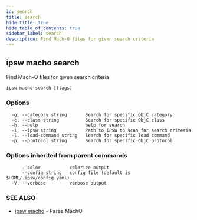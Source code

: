 ```yaml
---
id: search
title: search
hide_title: true
hide_table_of_contents: true
sidebar_label: search
description: Find Mach-O files for given search criteria
---
```

## ipsw macho search

Find Mach-O files for given search criteria

```
ipsw macho search [flags]
```

### Options

```
  -g, --category string       Search for specific ObjC category
  -c, --class string          Search for specific ObjC class
  -h, --help                  help for search
  -i, --ipsw string           Path to IPSW to scan for search criteria
  -l, --load-command string   Search for specific load command
  -p, --protocol string       Search for specific ObjC protocol
```

### Options inherited from parent commands

```
      --color           colorize output
      --config string   config file (default is $HOME/.ipsw/config.yaml)
  -V, --verbose         verbose output
```

### SEE ALSO

* [ipsw macho](/docs/cli/ipsw/macho)	 - Parse MachO

